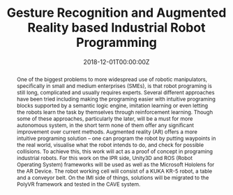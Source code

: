 ---
title: Gesture Recognition and Augmented Reality based Industrial Robot Programming
# event: M.Sc. Thesis Supervision
event_url: ''
location: Karlsruhe Institute of Technology
# address:
#   street: ''
#   city: Karlsruhe
#   region: ''
#   postcode: ''
#   country: Germany
# summary: Developed gesture recognition system for AR-based industrial robot programming
abstract: One of the biggest problems to more widespread use of robotic manipulators, specifically in small and medium enterprises (SMEs), is that robot programing is still long, complicated and usually requires experts. Several different approaches have been tried including making the programing easier with intuitive programing blocks supported by a semantic logic engine, imitation learning or even letting the robots learn the task by themselves through reinforcement learning. Though some of these approaches, particularly the later, will be a must for more autonomous system, in the short term none of them offer any significant improvement over current methods. Augmented reality (AR) offers a more intuitive programing solution – one can program the robot by putting waypoints in the real world, visualise what the robot intends to do, and check for possible collisions. To achieve this, this work will act as a proof of concept in programing industrial robots. For this work on the IPR side, Unity3D and ROS (Robot Operating System) frameworks will be used as well as the Microsoft Hololens for the AR Device. The robot working cell will consist of a KUKA KR-5 robot, a table and a conveyor belt. On the IMI side of things, solutions will be migrated to the PolyVR framework and tested in the CAVE system.
date: '2018-12-01T00:00:00Z'
date_end: ''
all_day: true
publishDate: '2018-12-01T00:00:00Z'
authors:
- admin
- Xiaoyuan Cai
tags:
- Augmented Reality
- Robot Programming
-	HoloLens 1

featured: false
image:
  caption: ''
  focal_point: Center
url_code: ''
url_pdf: ''
url_slides: ''
url_video: ''
slides: ''
projects:
- gesture
---